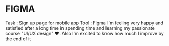 # FIGMA
Task : Sign up page for mobile app Tool : Figma I'm feeling very happy and satisfied after a long time in spending time and learning my passionate course "UI/UX design" ❤️ .Also I'm excited to know how much I improve by the end of it
